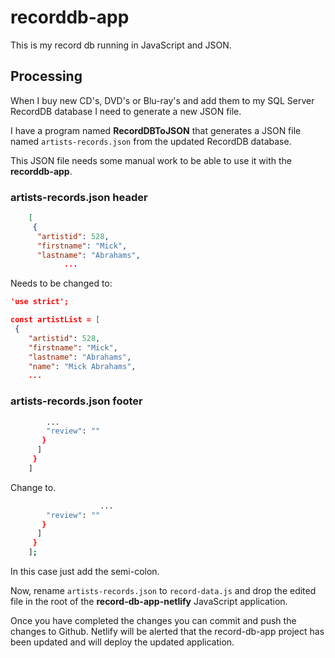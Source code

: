# recorddb-app

This is my record db running in JavaScript and JSON.

## Processing

When I buy new CD's, DVD's or Blu-ray's and add them to my SQL Server RecordDB database I need to generate a new JSON file.

I have a program named **RecordDBToJSON** that generates a JSON file named ``artists-records.json`` from the updated RecordDB database.

This JSON file needs some manual work to be able to use it with the **recorddb-app**.

### artists-records.json header

```json
    [
     {
      "artistid": 528,
      "firstname": "Mick",
      "lastname": "Abrahams",
            ...
```

Needs to be changed to:

```JSON
'use strict';

const artistList = [
 {
    "artistid": 528,
    "firstname": "Mick",
    "lastname": "Abrahams",
    "name": "Mick Abrahams",
    ...
```

### artists-records.json footer

```bash
        ...
        "review": ""
       }
      ]
     }
    ]
```

Change to.

```bash
                    ...
        "review": ""
       }
      ]
     }
    ];
```

In this case just add the semi-colon.

Now, rename ``artists-records.json`` to ``record-data.js`` and drop the edited file in the root of the **record-db-app-netlify** JavaScript application.

Once you have completed the changes you can commit and push the changes to Github. Netlify will be alerted that the record-db-app project has been updated and will deploy the updated application.
